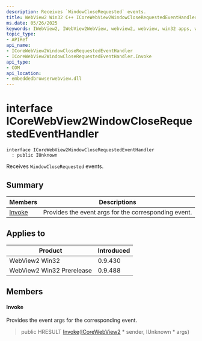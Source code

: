 ```yaml
---
description: Receives `WindowCloseRequested` events.
title: WebView2 Win32 C++ ICoreWebView2WindowCloseRequestedEventHandler
ms.date: 05/26/2025
keywords: IWebView2, IWebView2WebView, webview2, webview, win32 apps, win32, edge, ICoreWebView2, ICoreWebView2Controller, browser control, edge html, ICoreWebView2WindowCloseRequestedEventHandler
topic_type: 
- APIRef
api_name:
- ICoreWebView2WindowCloseRequestedEventHandler
- ICoreWebView2WindowCloseRequestedEventHandler.Invoke
api_type:
- COM
api_location:
- embeddedbrowserwebview.dll
---
```


# interface ICoreWebView2WindowCloseRequestedEventHandler

```
interface ICoreWebView2WindowCloseRequestedEventHandler
  : public IUnknown
```

Receives `WindowCloseRequested` events.

## Summary

 Members                        | Descriptions
--------------------------------|---------------------------------------------
[Invoke](#invoke) | Provides the event args for the corresponding event.

## Applies to

Product                         | Introduced
--------------------------------|---------------------------------------------
WebView2 Win32            |    0.9.430
WebView2 Win32 Prerelease |    0.9.488

## Members

#### Invoke

Provides the event args for the corresponding event.

> public HRESULT [Invoke](#invoke)([ICoreWebView2](icorewebview2.md#icorewebview2) * sender, IUnknown * args)

